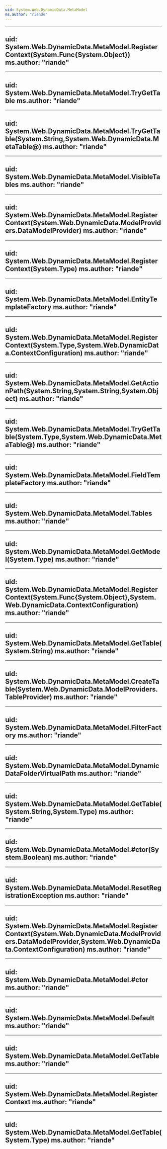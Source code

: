 ```yaml
---
uid: System.Web.DynamicData.MetaModel
ms.author: "riande"
---
```


---
uid: System.Web.DynamicData.MetaModel.RegisterContext(System.Func{System.Object})
ms.author: "riande"
---

---
uid: System.Web.DynamicData.MetaModel.TryGetTable
ms.author: "riande"
---

---
uid: System.Web.DynamicData.MetaModel.TryGetTable(System.String,System.Web.DynamicData.MetaTable@)
ms.author: "riande"
---

---
uid: System.Web.DynamicData.MetaModel.VisibleTables
ms.author: "riande"
---

---
uid: System.Web.DynamicData.MetaModel.RegisterContext(System.Web.DynamicData.ModelProviders.DataModelProvider)
ms.author: "riande"
---

---
uid: System.Web.DynamicData.MetaModel.RegisterContext(System.Type)
ms.author: "riande"
---

---
uid: System.Web.DynamicData.MetaModel.EntityTemplateFactory
ms.author: "riande"
---

---
uid: System.Web.DynamicData.MetaModel.RegisterContext(System.Type,System.Web.DynamicData.ContextConfiguration)
ms.author: "riande"
---

---
uid: System.Web.DynamicData.MetaModel.GetActionPath(System.String,System.String,System.Object)
ms.author: "riande"
---

---
uid: System.Web.DynamicData.MetaModel.TryGetTable(System.Type,System.Web.DynamicData.MetaTable@)
ms.author: "riande"
---

---
uid: System.Web.DynamicData.MetaModel.FieldTemplateFactory
ms.author: "riande"
---

---
uid: System.Web.DynamicData.MetaModel.Tables
ms.author: "riande"
---

---
uid: System.Web.DynamicData.MetaModel.GetModel(System.Type)
ms.author: "riande"
---

---
uid: System.Web.DynamicData.MetaModel.RegisterContext(System.Func{System.Object},System.Web.DynamicData.ContextConfiguration)
ms.author: "riande"
---

---
uid: System.Web.DynamicData.MetaModel.GetTable(System.String)
ms.author: "riande"
---

---
uid: System.Web.DynamicData.MetaModel.CreateTable(System.Web.DynamicData.ModelProviders.TableProvider)
ms.author: "riande"
---

---
uid: System.Web.DynamicData.MetaModel.FilterFactory
ms.author: "riande"
---

---
uid: System.Web.DynamicData.MetaModel.DynamicDataFolderVirtualPath
ms.author: "riande"
---

---
uid: System.Web.DynamicData.MetaModel.GetTable(System.String,System.Type)
ms.author: "riande"
---

---
uid: System.Web.DynamicData.MetaModel.#ctor(System.Boolean)
ms.author: "riande"
---

---
uid: System.Web.DynamicData.MetaModel.ResetRegistrationException
ms.author: "riande"
---

---
uid: System.Web.DynamicData.MetaModel.RegisterContext(System.Web.DynamicData.ModelProviders.DataModelProvider,System.Web.DynamicData.ContextConfiguration)
ms.author: "riande"
---

---
uid: System.Web.DynamicData.MetaModel.#ctor
ms.author: "riande"
---

---
uid: System.Web.DynamicData.MetaModel.Default
ms.author: "riande"
---

---
uid: System.Web.DynamicData.MetaModel.GetTable
ms.author: "riande"
---

---
uid: System.Web.DynamicData.MetaModel.RegisterContext
ms.author: "riande"
---

---
uid: System.Web.DynamicData.MetaModel.GetTable(System.Type)
ms.author: "riande"
---
